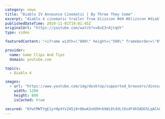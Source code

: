 ```yaml
---
category: news
title: "Diablo IV Announce Cinematic | By Three They Come"
excerpt: "diablo 4 cinematic trailer from blizzcon #d4 #blizzcon #diablo."
publishedDateTime: 2019-11-01T19:01:45Z
originalUrl: "https://youtube.com/watch?v=0vE3rAjtqUY"
type: video

featuredContent: "<iframe width=\"800\" height=\"500\" frameborder=\"0\" src=\"https://www.youtube.com/embed/0vE3rAjtqUY\" allow=\"accelerometer; autoplay; encrypted-media; gyroscope; picture-in-picture\" allowfullscreen></iframe>"

provider:
  name: Game Clips And Tips
  domain: youtube.com

topics:
  - Diablo 4

images:
  - url: "https://www.youtube.com/img/desktop/supported_browsers/dinosaur.png"
    width: 1200
    height: 800
    isCached: true

secured: "6YwtMWTYgE1y+Hp4Yv2A5j8+0bwA3okDH+bXWi8tddLt8zdF4k5ADG5LqACk8orQ6Y1Siy/+MSbcOFAbCo0S1BFpf2sXZHX3nS1yKgfQH5aVX7LAzepDJvIhDe1hz/+DyejMcFDzFsKCA8iIdXajGTXQ+TNp6lFw/7RH9XW/hkY+n/YPfUHrhhBAuKst8QyKeF0bQSW6wnJg6zxwJkRIwvqfgFbVnk2lkq4/SvgYgKZNu0yy37bUXu2d794SIYCZWOA13cpx7QWIzsJ+iTtYNv0Foyvpxlw8T8x0jm3SIWlfa+U/+eYZTGC1502PFhj403q1mrGoAvEzX05q+P4/4FebnH/zzAsWzS8+U0Qc7cQMjOz5E4W5QX3Ijawsws5uU0SAp7kynDmGnkml/K1yIg==;u9oSfUf6jg6uUyOt1ldiyw=="
---
```



